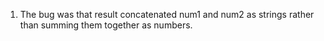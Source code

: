 1. The bug was that result concatenated num1 and num2 as strings rather than summing them together as numbers.
